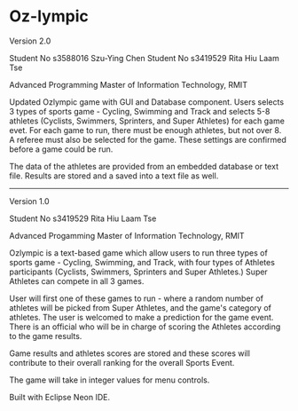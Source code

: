 # Oz-lympic
Version 2.0

Student No s3588016 Szu-Ying Chen
Student No s3419529 Rita Hiu Laam Tse

Advanced Programming
Master of Information Technology, RMIT

Updated Ozlympic game with GUI and Database component.
Users selects 3 types of sports game - Cycling, Swimming and Track and selects 5-8 athletes (Cyclists, Swimmers, Sprinters, and Super Athletes) for each game evet.
For each game to run, there must be enough athletes, but not over 8. A referee must also be selected for the game. These settings are confirmed before a game could be run.

The data of the athletes are provided from an embedded database or text file. Results are stored and a saved into a text file as well.

-----------------------------------------------------------------------------------------------------------------------------------
Version 1.0

Student No s3419529 Rita Hiu Laam Tse

Advanced Progamming
Master of Information Technology, RMIT

Ozlympic is a text-based game which allow users to run three types of sports game - Cycling, Swimming, and Track, with
four types of Athletes participants (Cyclists, Swimmers, Sprinters and Super Athletes.) Super Athletes can compete in all 3 games.

User will first one of these games to run - where a random number of athletes will be picked from Super Athletes, and the game's category
of athletes. The user is welcomed to make a prediction for the game event. There is an official who will be in charge of scoring the
Athletes according to the game results.

Game results and athletes scores are stored and these scores will contribute to their overall ranking for the overall Sports Event.

The game will take in integer values for menu controls.


Built with Eclipse Neon IDE.
